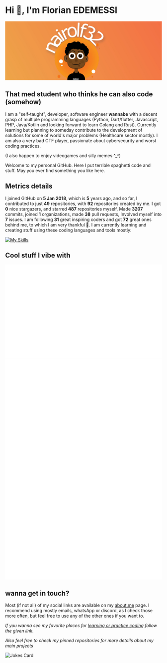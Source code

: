 # Hi 👾, I'm Florian EDEMESSI

<img src="/images/banner.jpg" alt="florian edemessi nairolf32 banner">

## That med student who thinks he can also code (somehow)

I am a "self-taught", developer, software engineer **wannabe** with a decent grasp of multiple programming languages (Python, Dart/flutter, Javascript, PHP, Java/Kotlin and looking forward to learn Golang and Rust). Currently learning but planning to someday contribute to the development of solutions for some of world's major problems (Healthcare sector mostly).
I am also a very bad CTF player, passionate about cybersecurity and worst coding practices.

(I also happen to enjoy videogames and silly memes ^_^)

Welcome to my personal GitHub. Here I put terrible spaghetti code and stuff. May you ever find something you like here.

## Metrics details

I joined GitHub on **5 Jan 2018**, which is **5** years ago, and so far, I contributed to just **49** repositories, with **92** repositories created by me. I got **0** nice stargazers, and starred **487** repositories myself, Made **3207** commits, joined **1** organizations, made **38** pull requests, Involved myself into **7** issues. I am following **31** great inspiring coders and got **72** great ones behind me, to which I am very thankful 💛. I am currently learning and creating stuff using these coding languages and tools mostly:

[![My Skills](https://skillicons.dev/icons?i=linux,bash,c,js,python,php,java,kotlin,flutter,golang)](https://skillicons.dev)

## Cool stuff I vibe with

<img src="https://github.com/nair0lf32/nair0lf32/blob/main/.cache/nairolf-music.svg">

<img src="https://github.com/nair0lf32/nair0lf32/blob/main/.cache/nairolf-anilist.svg">

## wanna get in touch?

Most (if not all) of my social links are available on my [about.me](https://about.me/florian_edemessi) page. I recommend using mostly emails, whatsApp or discord, as I check those more often, but feel free to use any of the other ones if you want to.

*If you wanna see my favorite places for [learning or practice coding](https://github.com/nair0lf32/challenger) follow the given link.*

*Also feel free to check my pinned repositories for more details about my main projects*

![Jokes Card](https://readme-jokes.vercel.app/api?hideBorder)

